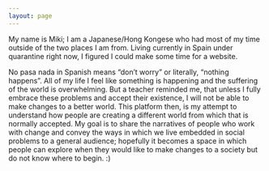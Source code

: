 ```yaml
---
layout: page
---
```




My name is Miki; I am a Japanese/Hong Kongese who had most of my time outside of the two places I am from. Living currently in Spain under quarantine right now, I figured I could make some time for a website. 

No pasa nada in Spanish means “don’t worry” or literally, “nothing happens”. All of my life I feel like something is happening and the suffering of the world is overwhelming. But a teacher reminded me, that unless I fully embrace these problems and accept their existence, I will not be able to make changes to a better world. This platform then, is my attempt to understand how people are creating a different world from which that is normally accepted. My goal is to share the narratives of people who work with change and convey the ways in which we live embedded in social problems to a general audience; hopefully it becomes a space in which people can explore when they would like to make changes to a society but do not know where to begin. :)




 